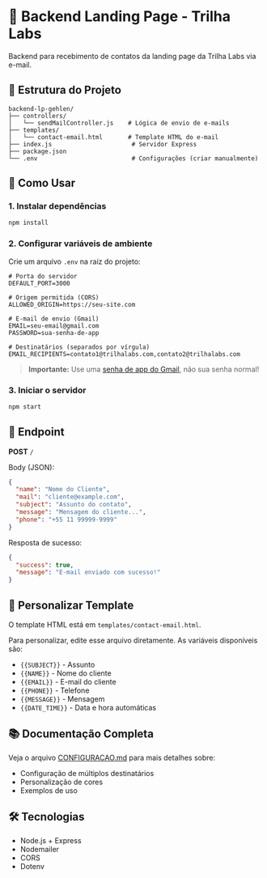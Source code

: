 # 📧 Backend Landing Page - Trilha Labs

Backend para recebimento de contatos da landing page da Trilha Labs via e-mail.

## 📁 Estrutura do Projeto

```
backend-lp-gehlen/
├── controllers/
│   └── sendMailController.js    # Lógica de envio de e-mails
├── templates/
│   └── contact-email.html       # Template HTML do e-mail
├── index.js                      # Servidor Express
├── package.json
└── .env                          # Configurações (criar manualmente)
```

## 🚀 Como Usar

### 1. Instalar dependências

```bash
npm install
```

### 2. Configurar variáveis de ambiente

Crie um arquivo `.env` na raiz do projeto:

```env
# Porta do servidor
DEFAULT_PORT=3000

# Origem permitida (CORS)
ALLOWED_ORIGIN=https://seu-site.com

# E-mail de envio (Gmail)
EMAIL=seu-email@gmail.com
PASSWORD=sua-senha-de-app

# Destinatários (separados por vírgula)
EMAIL_RECIPIENTS=contato1@trilhalabs.com,contato2@trilhalabs.com
```

> **Importante:** Use uma [senha de app do Gmail](https://support.google.com/accounts/answer/185833), não sua senha normal!

### 3. Iniciar o servidor

```bash
npm start
```

## 📮 Endpoint

**POST** `/`

Body (JSON):
```json
{
  "name": "Nome do Cliente",
  "mail": "cliente@example.com",
  "subject": "Assunto do contato",
  "message": "Mensagem do cliente...",
  "phone": "+55 11 99999-9999"
}
```

Resposta de sucesso:
```json
{
  "success": true,
  "message": "E-mail enviado com sucesso!"
}
```

## 🎨 Personalizar Template

O template HTML está em `templates/contact-email.html`. 

Para personalizar, edite esse arquivo diretamente. As variáveis disponíveis são:
- `{{SUBJECT}}` - Assunto
- `{{NAME}}` - Nome do cliente
- `{{EMAIL}}` - E-mail do cliente
- `{{PHONE}}` - Telefone
- `{{MESSAGE}}` - Mensagem
- `{{DATE_TIME}}` - Data e hora automáticas

## 📚 Documentação Completa

Veja o arquivo [CONFIGURACAO.md](./CONFIGURACAO.md) para mais detalhes sobre:
- Configuração de múltiplos destinatários
- Personalização de cores
- Exemplos de uso

## 🛠 Tecnologias

- Node.js + Express
- Nodemailer
- CORS
- Dotenv

